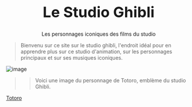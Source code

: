 <h1 style="text-align:center; font-size:40px;">
Le Studio Ghibli</h1>

  
<p align="center">Les personnages iconiques des films du studio</p>



> Bienvenu sur ce site sur le studio ghibli, l'endroit idéal pour en apprendre plus sur ce studio d'animation, sur les personnages principaux et sur ses musiques iconiques.

![image](https://github.com/user-attachments/assets/b1e3bada-5613-41a5-aa32-8e66c7d50c84)
>> Voici une image du personnage de Totoro, emblème du studio Ghibli.

[Totoro](test2)

